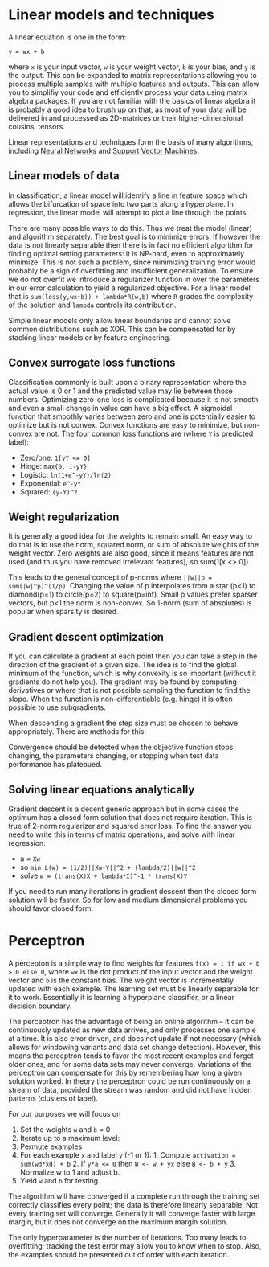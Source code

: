 Linear models and techniques
===========================

A linear equation is one in the form:

`y = wx + b`

where `x` is your input vector, `w` is your weight vector, `b` is your bias, and `y` is the output.  This can be expanded to matrix representations allowing you to process multiple samples with multiple features and outputs.  This can allow you to simplifiy your code and efficiently process your data using matrix algebra packages.  If you are not familiar with the basics of linear algebra it is probably a good idea to brush up on that, as most of your data will be delivered in and processed as 2D-matrices or their higher-dimensional cousins, tensors.  

Linear representations and techniques form the basis of many algorithms, including [Neural Networks](NeuralNetworks.md) and [Support Vector Machines](SupportVectorMachines.md).  

## Linear models of data

In classification, a linear model will identify a line in feature space which allows the bifurcation of space into two parts along a hyperplane.  In regression, the linear model will attempt to plot a line through the points.  

There are many possible ways to do this.  Thus we treat the model (linear) and algorithm separately.  The best goal is to minimize errors.  If however the data is not linearly separable then there is in fact no efficient algorithm for finding optimal setting parameters: it is NP-hard, even to approximately minimize.  This is not such a problem, since minimizing training error would probably be a sign of overfitting and insufficient generalization.  To ensure we do not overfit we introduce a regularizer function in over the parameters in our error calculation to yield a regularized objective.  For a linear model that is `sum(loss(y,wx+b)) + lambda*R(w,b)` where `R` grades the complexity of the solution and `lambda` controls its contribution.

Simple linear models only allow linear boundaries and cannot solve common distributions such as XOR. This can be compensated for by stacking linear models or by feature engineering.  

## Convex surrogate loss functions

Classification commonly is built upon a binary representation where the actual value is 0 or 1 and the predicted value may lie between those numbers.  Optimizing zero-one loss is complicated because it is not smooth and even a small change in value can have a big effect.  A sigmoidal function that smoothly varies between zero and one is potentially easier to optimize but is not convex.  Convex functions are easy to minimize, but non-convex are not.  The four common loss functions are (where `Y` is predicted label):

- Zero/one: `1[yY <= 0]`
- Hinge: `max{0, 1-yY}`
- Logistic: `ln(1+e^-yY)/ln(2)`
- Exponential: `e^-yY`
- Squared: `(y-Y)^2`

## Weight regularization

It is generally a good idea for the weights to remain small.  An easy way to do that is to use the norm, squared norm, or sum of absolute weights of the weight vector. Zero weights are also good, since it means features are not used (and thus you have removed irrelevant features), so sum(1[x <> 0])

This leads to the general concept of p-norms where `||w||p = sum(|w|^p)^(1/p)`.  Changing the value of p interpolates from a star (p<1) to diamond(p=1) to circle(p=2) to square(p=inf).  Small p values prefer sparser vectors, but p<1 the norm is non-convex.  So 1-norm (sum of absolutes) is popular when sparsity is desired.  

## Gradient descent optimization

If you can calculate a gradient at each point then you can take a step in the direction of the gradient of a given size.  The idea is to find the global minimum of the function, which is why convexity is so important (without it gradients do not help you).  The gradient may be found by computing derivatives or where that is not possible sampling the function to find the slope.  When the function is non-differentiable (e.g. hinge) it is often possible to use subgradients.  

When descending a gradient the step size must be chosen to behave appropriately.  There are methods for this.  

Convergence should be detected when the objective function stops changing, the parameters changing, or stopping when test data performance has plateaued.  

## Solving linear equations analytically

Gradient descent is a decent generic approach but in some cases the optimum has a closed form solution that does not require iteration.  This is true of 2-norm regularizer and squared error loss.  To find the answer you need to write this in terms of matrix operations, and solve with linear regression.  

- a = `Xw`
- so `min L(w) = (1/2)||Xw-Y||^2 + (lambda/2)||w||^2`
- solve `w = (trans(X)X + lambda*I)^-1 * trans(X)Y`

If you need to run many iterations in gradient descent then the closed form solution will be faster.  So for low and medium dimensional problems you should favor closed form.

# Perceptron

A percepton is a simple way to find weights for features `f(x) = 1 if wx + b > 0 else 0`, where `wx` is the dot product of the input vector and the weight vector and `b` is the constant bias.  The weight vector is incrementally updated with each example.  The learning set must be linearly separable for it to work. Essentially it is learning a hyperplane classifier, or a linear decision boundary.  

The perceptron has the advantage of being an online algorithm – it can be continuously updated as new data arrives, and only processes one sample at a time.  It is also error driven, and does not update if not necessary (which allows for windowing variants and data set change detection).  However, this means the perceptron tends to favor the most recent examples and forget older ones, and for some data sets may never converge.  Variations of the perceptron can compensate for this by remembering how long a given solution worked.  In theory the perceptron could be run continuously on a stream of data, provided the stream was random and did not have hidden patterns (clusters of label).  

For our purposes we will focus on

1.	Set the weights `w` and `b` = 0
2.	Iterate up to a maximum level:
  1.	Permute examples
  2.	For each example `x` and label `y` (-1 or 1):
    1.	Compute `activation = sum(wd*xd) + b`
    2.	If `y*a <= 0` then `W <- w + yx` else `B <- b + y`
    3.	Normalize w to 1 and adjust b.
3.	Yield `w` and `b` for testing

The algorithm will have converged if a complete run through the training set correctly classifies every point; the data is therefore linearly separable.  Not every training set will converge.  Generally it will converge faster with large margin, but it does not converge on the maximum margin solution.

The only hyperparameter is the number of iterations.  Too many leads to overfitting; tracking the test error may allow you to know when to stop.  Also, the examples should be presented out of order with each iteration.  
